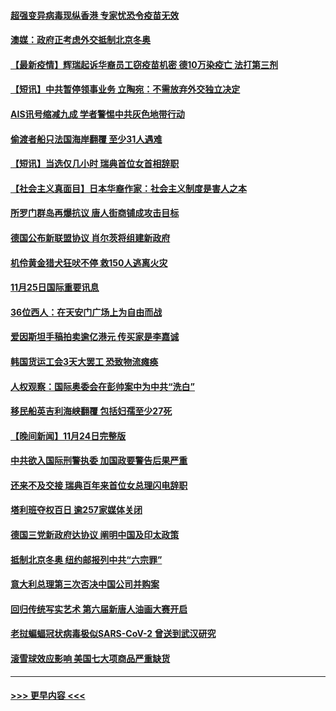 #### [超强变异病毒现纵香港 专家忧恐令疫苗无效](../pages/prog202/a103277828.md?t=11260350) 
#### [澳媒：政府正考虑外交抵制北京冬奥](../pages/prog202/a103277688.md?t=11260350) 
#### [【最新疫情】辉瑞起诉华裔员工窃疫苗机密 德10万染疫亡 法打第三剂](../pages/prog202/a103277754.md?t=11260350) 
#### [【短讯】中共暂停领事业务 立陶宛：不需放弃外交独立决定](../pages/prog202/a103277733.md?t=11260350) 
#### [AIS讯号缩减九成 学者警惕中共灰色地带行动](../pages/prog202/a103277675.md?t=11260350) 
#### [偷渡者船只法国海岸翻覆 至少31人遇难](../pages/prog202/a103277673.md?t=11260350) 
#### [【短讯】当选仅几小时 瑞典首位女首相辞职](../pages/prog202/a103277654.md?t=11260350) 
#### [【社会主义真面目】日本华裔作家：社会主义制度是害人之本](../pages/prog202/a103277641.md?t=11260350) 
#### [所罗门群岛再爆抗议 唐人街商铺成攻击目标](../pages/prog202/a103277573.md?t=11260350) 
#### [德国公布新联盟协议 肖尔茨将组建新政府](../pages/prog202/a103277570.md?t=11260350) 
#### [机伶黄金猎犬狂吠不停 救150人逃离火灾](../pages/prog202/a103277520.md?t=11260350) 
#### [11月25日国际重要讯息](../pages/prog202/a103277438.md?t=11260350) 
#### [36位西人：在天安门广场上为自由而战](../pages/prog202/a103277444.md?t=11260350) 
#### [爱因斯坦手稿拍卖逾亿港元 传买家是李嘉诚](../pages/prog202/a103277408.md?t=11260350) 
#### [韩国货运工会3天大罢工 恐致物流瘫痪](../pages/prog202/a103277340.md?t=11260350) 
#### [人权观察：国际奥委会在彭帅案中为中共“洗白”](../pages/prog202/a103277346.md?t=11260350) 
#### [移民船英吉利海峡翻覆 包括妇孺至少27死](../pages/prog202/a103277300.md?t=11260350) 
#### [【晚间新闻】11月24日完整版](../pages/prog202/a103277200.md?t=11260350) 
#### [中共欲入国际刑警执委 加国政要警告后果严重](../pages/prog202/a103277042.md?t=11260350) 
#### [还来不及交接 瑞典百年来首位女总理闪电辞职](../pages/prog202/a103277187.md?t=11260350) 
#### [塔利班夺权百日 逾257家媒体关闭](../pages/prog202/a103277141.md?t=11260350) 
#### [德国三党新政府达协议 阐明中国及印太政策](../pages/prog202/a103276995.md?t=11260350) 
#### [抵制北京冬奥 纽约邮报列中共“六宗罪”](../pages/prog202/a103276993.md?t=11260350) 
#### [意大利总理第三次否决中国公司并购案](../pages/prog202/a103276968.md?t=11260350) 
#### [回归传统写实艺术 第六届新唐人油画大赛开启](../pages/prog202/a103276999.md?t=11260350) 
#### [老挝蝙蝠冠状病毒极似SARS-CoV-2 曾送到武汉研究](../pages/prog202/a103276955.md?t=11260350) 
#### [滚雪球效应影响 美国七大项商品严重缺货](../pages/prog202/a103276850.md?t=11260350) 

----
#### [ >>> 更早内容 <<< ](../indexes/prog202-earlier.md)
